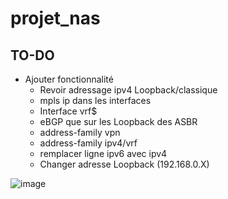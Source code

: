 # projet_nas

## TO-DO
- Ajouter fonctionnalité
    - Revoir adressage ipv4 Loopback/classique
    - mpls ip dans les interfaces
    - Interface vrf$
    - eBGP que sur les Loopback des ASBR
    - address-family vpn
    - address-family ipv4/vrf
    - remplacer ligne ipv6 avec ipv4
    - Changer adresse Loopback (192.168.0.X)
 


![image](https://github.com/user-attachments/assets/811c3436-3d74-4b45-89ba-5faec7ea9774)
